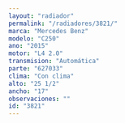 ```yaml
---
layout: "radiador"
permalink: "/radiadores/3821/"
marca: "Mercedes Benz"
modelo: "C250"
ano: "2015"
motor: "L4 2.0"
transmision: "Automática"
parte: "627033"
clima: "Con clima"
alto: "25 1/2"
ancho: "17"
observaciones: ""
id: "3821"
---
```


